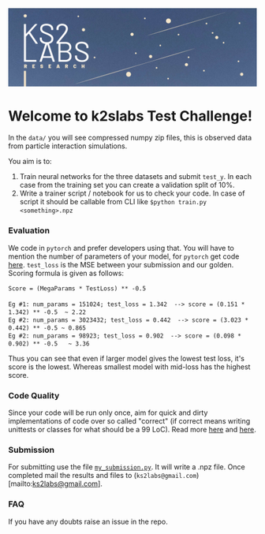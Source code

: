 <img src="./ks2labsRheader-03.jpg">

# Welcome to k2slabs Test Challenge!

In the `data/` you will see compressed numpy zip files, this is observed data from particle interaction simulations.

You aim is to:
1. Train neural networks for the three datasets and submit `test_y`. In each case from the training set you can create a validation split of 10%.
2. Write a trainer script / notebook for us to check your code. In case of script it should be callable from CLI like `$python train.py <something>.npz`

### Evaluation

We code in `pytorch` and prefer developers using that. You will have to mention the number of parameters of your model, for `pytorch` get code [here](https://stackoverflow.com/questions/49201236/check-the-total-number-of-parameters-in-a-pytorch-model). `test_loss` is the MSE between your submission and our golden. Scoring formula is given as follows:

```
Score = (MegaParams * TestLoss) ** -0.5

Eg #1: num_params = 151024; test_loss = 1.342  --> score = (0.151 * 1.342) ** -0.5  ~ 2.22
Eg #2: num_params = 3023432; test_loss = 0.442  --> score = (3.023 * 0.442) ** -0.5 ~ 0.865
Eg #2: num_params = 98923; test_loss = 0.902  --> score = (0.098 * 0.902) ** -0.5   ~ 3.36
```

Thus you can see that even if larger model gives the lowest test loss, it's score is the lowest. Whereas smallest model with mid-loss has the highest score.

### Code Quality

Since your code will be run only once, aim for quick and dirty implementations of code over so called "correct" (if correct means writing unittests or classes for what should be a 99 LoC). Read more [here](https://softwareengineering.stackexchange.com/questions/124835/how-do-quick-dirty-programmers-know-they-got-it-right) and [here](https://stackoverflow.com/questions/1001120/what-is-over-engineering-as-applied-to-software).

### Submission

For submitting use the file [`my_submission.py`](./my_submission.py). It will write a .npz file. Once completed mail the results and files to (`ks2labs@gmail.com`)[mailto:ks2labs@gmail.com].

### FAQ

If you have any doubts raise an issue in the repo.
